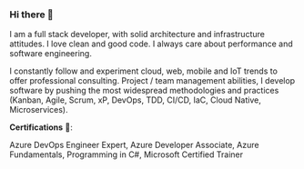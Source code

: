 ### Hi there 👋

I am a full stack developer, with solid architecture and infrastructure attitudes. I love clean and good code. I always care about performance and software engineering.

I constantly follow and experiment cloud, web, mobile and IoT trends to offer professional consulting. Project / team management abilities, I develop software by pushing the most widespread methodologies and practices (Kanban, Agile, Scrum, xP, DevOps, TDD, CI/CD, IaC, Cloud Native, Microservices).

**Certifications** :notebook_with_decorative_cover:: 

Azure DevOps Engineer Expert, Azure Developer Associate, Azure Fundamentals, Programming in C#, Microsoft Certified Trainer
